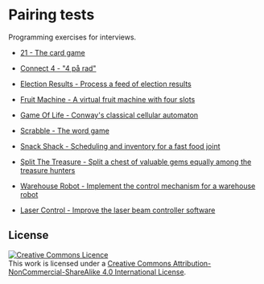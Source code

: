 # Pairing tests
Programming exercises for interviews.


* [21 - The card game](guardian-21s/README.md)
* [Connect 4 - "4 på rad"](guardian-connect4/README.md)
* [Election Results - Process a feed of election results](guardian-election-results/README.md)
* [Fruit Machine - A virtual fruit machine with four slots](guardian-fruit-machine/README.md)
* [Game Of Life - Conway's classical cellular automaton](guardian-game-of-life/README.md)
* [Scrabble - The word game](guardian-scrabble/README.md)
* [Snack Shack - Scheduling and inventory for a fast food joint](guardian-snack-shack/README.md)
* [Split The Treasure - Split a chest of valuable gems equally among the treasure hunters](guardian-split-the-treasure/README.md)
* [Warehouse Robot - Implement the control mechanism for a warehouse robot](guardian-warehouse-robot/README.md)

* [Laser Control - Improve the laser beam controller software](scienta-laser-control/README.md)

## License
<a rel="license" href="http://creativecommons.org/licenses/by-nc-sa/4.0/"><img alt="Creative Commons Licence" style="border-width:0" src="https://i.creativecommons.org/l/by-nc-sa/4.0/80x15.png" /></a><br />This work is licensed under a <a rel="license" href="http://creativecommons.org/licenses/by-nc-sa/4.0/">Creative Commons Attribution-NonCommercial-ShareAlike 4.0 International License</a>.
